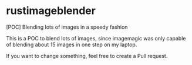 # rustimageblender
[POC] Blending lots of images in a speedy fashion

This is a POC to blend lots of images, since imagemagic was only capable of blending about 15 images in one step on my laptop.

If you want to change something, feel free to create a Pull request.
